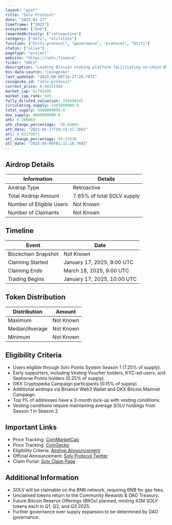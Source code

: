 ```yaml
---
layout: "post"
title: "Solv Protocol"
date: "2025-01-27"
timeframe: ["2025"]
ecosystem: ["bnb"]
rewardedActivity: ["retroactive"]
category: ["defi", "utilities"]
function: ["btcfi-protocol", "governance", "protocol", "btcfi"]
status: ["alive"]
pagetype: "project"
website: "https://solv.finance"
ticker: "SOLV"
description: "Leading Bitcoin staking platform facilitating on-chain BTC reserves and DeFi integration."
mis-data-source: "coingecko"
last_updated: "2025-08-08T18:27:20.787Z"
coingecko_id: "solv-protocol"
current_price: 0.04231568
market_cap: 62745493
market_cap_rank: 693
fully_diluted_valuation: 355498545
circulating_supply: 1482600000.0
total_supply: 8400000000.0
max_supply: 9660000000.0
ath: 0.200083
ath_change_percentage: -78.84885
ath_date: "2025-01-17T10:15:27.266Z"
atl: 0.02179071
atl_change_percentage: 94.21076
atl_date: "2025-04-09T01:31:18.768Z"
---
```


## Airdrop Details

| Information              | Details                    |
| ------------------------ | -------------------------- |
| Airdrop Type             | Retroactive                |
| Total Airdrop Amount     | 7.65% of total SOLV supply |
| Number of Eligible Users | Not Known                  |
| Number of Claimants      | Not Known                  |

## Timeline

| Event               | Date                        |
| ------------------- | --------------------------- |
| Blockchain Snapshot | Not Known                   |
| Claiming Started    | January 17, 2025, 9:00 UTC  |
| Claiming Ends       | March 18, 2025, 9:00 UTC    |
| Trading Begins      | January 17, 2025, 10:00 UTC |

## Token Distribution

| Distribution   | Amount    |
| -------------- | --------- |
| Maximum        | Not Known |
| Median/Average | Not Known |
| Minimum        | Not Known |

## Eligibility Criteria

- Users eligible through Solv Points System Season 1 (7.25% of supply).
- Early supporters, including Vesting Voucher holders, KYC-ed users, and Seahorse Points holders (0.25% of supply).
- OKX Cryptopedia Campaign participants (0.15% of supply).
- Additional airdrops via Binance Web3 Wallet and OKX Bitcoin Mainnet Campaign.
- Top 1% of addresses have a 3-month lock-up with vesting conditions.
- Vesting conditions require maintaining average SOLV holdings from Season 1 in Season 2.

## Important Links

- Price Tracking: [CoinMarketCap](https://coinmarketcap.com/currencies/solv)
- Price Tracking: [CoinGecko](https://www.coingecko.com/en/coins/solv)
- Eligibility Criteria: [Airdrop Announcement](https://solvprotocol.medium.com/solv-token-launch-a-step-towards-the-future-of-bitcoin-finance-5fb64a69220b)
- Official Announcement: [Solv Protocol Twitter](https://x.com/SolvProtocol/status/1879816281345663474)
- Claim Portal: [Solv Claim Page](https://solv.foundation/claim)

## Additional Information

- SOLV will be claimable on the BNB network, requiring BNB for gas fees.
- Unclaimed tokens return to the Community Rewards & DAO Treasury.
- Future Bitcoin Reserve Offerings (BROs) planned, minting 42M SOLV tokens each in Q1, Q2, and Q3 2025.
- Further governance over supply expansion to be determined by DAO governance.
